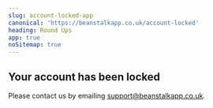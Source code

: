 ```yaml
---
slug: account-locked-app
canonical: 'https://beanstalkapp.co.uk/account-locked'
heading: Round Ups
app: true
noSitemap: true
---
```


## Your account has been locked

Please contact us by emailing <a href="mailto:support@beanstalkapp.co.uk">support@beanstalkapp.co.uk</a>.